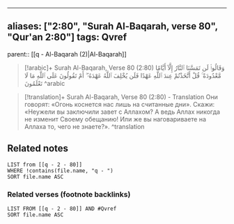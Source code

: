 
---
aliases: ["2:80", "Surah Al-Baqarah, verse 80", "Qur'an 2:80"]
tags: Qvref
---

parent:: [[q - Al-Baqarah (2)|Al-Baqarah]]

> [!arabic]+ Surah Al-Baqarah, Verse 80 (2:80)
> <span class="quran-arabic">وَقَالُوا۟ لَن تَمَسَّنَا ٱلنَّارُ إِلَّآ أَيَّامًا مَّعْدُودَةً ۚ قُلْ أَتَّخَذْتُمْ عِندَ ٱللَّهِ عَهْدًا فَلَن يُخْلِفَ ٱللَّهُ عَهْدَهُۥٓ ۖ أَمْ تَقُولُونَ عَلَى ٱللَّهِ مَا لَا تَعْلَمُونَ</span>
^arabic

> [!translation]+ Surah Al-Baqarah, Verse 80 (2:80) - Translation
> Они говорят: «Огонь коснется нас лишь на считанные дни». Скажи: «Неужели вы заключили завет с Аллахом? А ведь Аллах никогда не изменит Своему обещанию! Или же вы наговариваете на Аллаха то, чего не знаете?».
^translation



## Related notes
```dataview
LIST from [[q - 2 - 80]]
WHERE !contains(file.name, "q - ")
SORT file.name ASC
```

### Related verses (footnote backlinks)
```dataview
LIST FROM [[q - 2 - 80]] AND #Qvref
SORT file.name ASC
```

